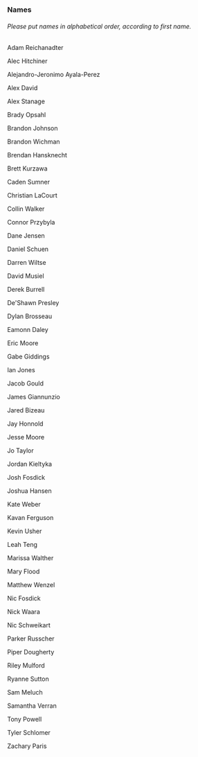### Names
###### *Please put names in alphabetical order, according to first name.*

Adam Reichanadter

Alec Hitchiner

Alejandro-Jeronimo Ayala-Perez

Alex David

Alex Stanage

Brady Opsahl

Brandon Johnson

Brandon Wichman

Brendan Hansknecht

Brett Kurzawa

Caden Sumner

Christian LaCourt

Collin Walker

Connor Przybyla

Dane Jensen

Daniel Schuen

Darren Wiltse

David Musiel

Derek Burrell

De'Shawn Presley

Dylan Brosseau

Eamonn Daley

Eric Moore

Gabe Giddings

Ian Jones

Jacob Gould

James Giannunzio

Jared Bizeau

Jay Honnold

Jesse Moore

Jo Taylor

Jordan Kieltyka

Josh Fosdick

Joshua Hansen

Kate Weber

Kavan Ferguson

Kevin Usher

Leah Teng

Marissa Walther

Mary Flood

Matthew Wenzel

Nic Fosdick

Nick Waara

Nic Schweikart

Parker Russcher

Piper Dougherty

Riley Mulford

Ryanne Sutton

Sam Meluch

Samantha Verran

Tony Powell

Tyler Schlomer

Zachary Paris
